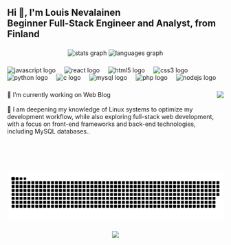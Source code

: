 <h2 align="left">Hi 👋, I'm Louis Nevalainen <br>Beginner Full-Stack Engineer and Analyst, from Finland</h2>

###

<div align="center">
  <img src="https://github-readme-stats.vercel.app/api?username=Louisneval&hide_title=false&hide_rank=false&show_icons=true&include_all_commits=true&count_private=true&disable_animations=false&theme=dracula&locale=en&hide_border=false" height="150" alt="stats graph" />
  <img src="https://github-readme-stats.vercel.app/api/top-langs?username=Louisneval&locale=en&hide_title=false&layout=compact&card_width=320&langs_count=5&theme=dracula&hide_border=false" height="160" alt="languages graph"  />
</div>

###

<div align="left">
  <img src="https://cdn.jsdelivr.net/gh/devicons/devicon/icons/javascript/javascript-original.svg" height="60" alt="javascript logo"  />
  <img width="12" />
  <img src="https://cdn.jsdelivr.net/gh/devicons/devicon/icons/react/react-original.svg" height="60" alt="react logo"  />
  <img width="12" />
  <img src="https://cdn.jsdelivr.net/gh/devicons/devicon/icons/html5/html5-plain-wordmark.svg" height="60" alt="html5 logo"  />
  <img width="12" />
  <img src="https://cdn.jsdelivr.net/gh/devicons/devicon/icons/css3/css3-plain-wordmark.svg" height="60" alt="css3 logo"  />
  <img width="12" />
  <img src="https://cdn.jsdelivr.net/gh/devicons/devicon/icons/python/python-original.svg" height="60" alt="python logo"  />
  <img width="12" />
  <img src="https://cdn.jsdelivr.net/gh/devicons/devicon/icons/c/c-original.svg" height="60" alt="c logo"  />
  <img width="12" />
  <img src="https://cdn.jsdelivr.net/gh/devicons/devicon/icons/mysql/mysql-original-wordmark.svg" height="60" alt="mysql logo"  />
  <img width="12" />
  <img src="https://cdn.jsdelivr.net/gh/devicons/devicon/icons/php/php-original.svg" height="60" alt="php logo"  />
  <img width="12" />
  <img src="https://cdn.jsdelivr.net/gh/devicons/devicon/icons/nodejs/nodejs-plain-wordmark.svg" height="60" alt="nodejs logo"  />
  <img width="12" />
</div>

###

<img align="right" height="190" src="https://media1.tenor.com/m/cX92mi1p-NYAAAAd/coding-anime.gif"  />

###

<p align="left">🔭 I’m currently working on Web Blog<br><br>🌱 I am deepening my knowledge of Linux systems to optimize my development workflow, while also exploring full-stack web development, with a focus on front-end frameworks and back-end technologies, including MySQL databases..</p>

###

<br clear="both">

<img src="https://raw.githubusercontent.com/Louisneval/Louisneval/output/snake.svg" alt="Snake animation" />

###

<div align="center">
  <img src="https://profile-counter.glitch.me/Louisneval/count.svg?"  />
</div>

###
